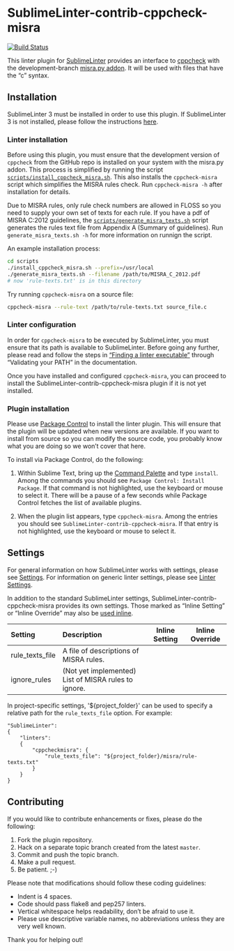 SublimeLinter-contrib-cppcheck-misra
================================

[![Build Status](https://travis-ci.org/SublimeLinter/SublimeLinter-contrib-cppcheck-misra.svg?branch=master)](https://travis-ci.org/SublimeLinter/SublimeLinter-contrib-cppcheck-misra)

This linter plugin for [SublimeLinter][docs] provides an interface to [cppcheck](cppcheck_homepage) with the development-branch [misra.py addon](cppcheck_addons). It will be used with files that have the “c” syntax.

## Installation
SublimeLinter 3 must be installed in order to use this plugin. If SublimeLinter 3 is not installed, please follow the instructions [here][installation].

### Linter installation
Before using this plugin, you must ensure that the development version of `cppcheck` from the GitHub repo is installed on your system with the misra.py addon. This process is simplified by running the script [`scripts/install_cppcheck_misra.sh`](scripts/install_cppcheck_misra.sh). This also installs the `cppcheck-misra` script which simplifies the MISRA rules check. Run `cppcheck-misra -h` after installation for details.

Due to MISRA rules, only rule check numbers are allowed in FLOSS so you need to supply your own set of texts for each rule. If you have a pdf of MISRA C:2012 guidelines, the [`scripts/generate_misra_texts.sh`](scripts/generate_misra_texts.sh) script generates the rules text file from Appendix A (Summary of guidelines). Run `generate_misra_texts.sh -h` for more information on runnign the script.

An example installation process:
   ```sh
   cd scripts
   ./install_cppcheck_misra.sh --prefix=/usr/local
   ./generate_misra_texts.sh --filename /path/to/MISRA_C_2012.pdf
   # now 'rule-texts.txt' is in this directory
   ```

Try running `cppcheck-misra` on a source file:
   ```sh
   cppcheck-misra --rule-text /path/to/rule-texts.txt source_file.c
   ```

### Linter configuration
In order for `cppcheck-misra` to be executed by SublimeLinter, you must ensure that its path is available to SublimeLinter. Before going any further, please read and follow the steps in [“Finding a linter executable”](http://sublimelinter.readthedocs.org/en/latest/troubleshooting.html#finding-a-linter-executable) through “Validating your PATH” in the documentation.

Once you have installed and configured `cppcheck-misra`, you can proceed to install the SublimeLinter-contrib-cppcheck-misra plugin if it is not yet installed.

### Plugin installation
Please use [Package Control][pc] to install the linter plugin. This will ensure that the plugin will be updated when new versions are available. If you want to install from source so you can modify the source code, you probably know what you are doing so we won’t cover that here.

To install via Package Control, do the following:

1. Within Sublime Text, bring up the [Command Palette][cmd] and type `install`. Among the commands you should see `Package Control: Install Package`. If that command is not highlighted, use the keyboard or mouse to select it. There will be a pause of a few seconds while Package Control fetches the list of available plugins.

1. When the plugin list appears, type `cppcheck-misra`. Among the entries you should see `SublimeLinter-contrib-cppcheck-misra`. If that entry is not highlighted, use the keyboard or mouse to select it.

## Settings
For general information on how SublimeLinter works with settings, please see [Settings][settings]. For information on generic linter settings, please see [Linter Settings][linter-settings].

In addition to the standard SublimeLinter settings, SublimeLinter-contrib-cppcheck-misra provides its own settings. Those marked as “Inline Setting” or “Inline Override” may also be [used inline][inline-settings].

|Setting|Description|Inline Setting|Inline Override|
|:------|:----------|:------------:|:-------------:|
|rule_texts_file|A file of descriptions of MISRA rules.|<!-- &#10003; --> | |
|ignore_rules|(Not yet implemented) List of MISRA rules to ignore.| | |


In project-specific settings, '${project_folder}' can be used to specify a relative path for the `rule_texts_file` option. For example:

```
"SublimeLinter":
{
    "linters":
    {
        "cppcheckmisra": {
            "rule_texts_file": "${project_folder}/misra/rule-texts.txt"
        }
    }
}
```

## Contributing
If you would like to contribute enhancements or fixes, please do the following:

1. Fork the plugin repository.
1. Hack on a separate topic branch created from the latest `master`.
1. Commit and push the topic branch.
1. Make a pull request.
1. Be patient.  ;-)

Please note that modifications should follow these coding guidelines:

- Indent is 4 spaces.
- Code should pass flake8 and pep257 linters.
- Vertical whitespace helps readability, don’t be afraid to use it.
- Please use descriptive variable names, no abbreviations unless they are very well known.

Thank you for helping out!

[cppcheck_homepage]: https://github.com/danmar/cppcheck
[cppcheck_addons]: https://github.com/danmar/cppcheck/tree/master/addons

[docs]: http://sublimelinter.readthedocs.org
[installation]: http://sublimelinter.readthedocs.org/en/latest/installation.html
[locating-executables]: http://sublimelinter.readthedocs.org/en/latest/usage.html#how-linter-executables-are-located
[pc]: https://sublime.wbond.net/installation
[cmd]: http://docs.sublimetext.info/en/sublime-text-3/extensibility/command_palette.html
[settings]: http://sublimelinter.readthedocs.org/en/latest/settings.html
[linter-settings]: http://sublimelinter.readthedocs.org/en/latest/linter_settings.html
[inline-settings]: http://sublimelinter.readthedocs.org/en/latest/settings.html#inline-settings
